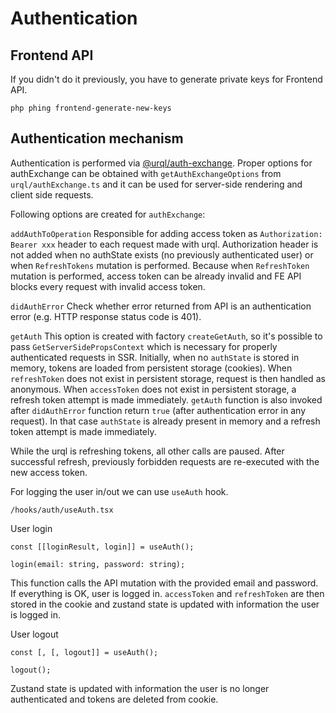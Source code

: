 # Authentication

## Frontend API

If you didn't do it previously, you have to generate private keys for Frontend API.

```plain
php phing frontend-generate-new-keys
```

## Authentication mechanism

Authentication is performed via [@urql/auth-exchange](https://formidable.com/open-source/urql/docs/advanced/authentication).
Proper options for authExchange can be obtained with `getAuthExchangeOptions` from `urql/authExchange.ts` and it can be used for server-side rendering and client side requests.

Following options are created for `authExchange`:

`addAuthToOperation`
Responsible for adding access token as `Authorization: Bearer xxx` header to each request made with urql.
Authorization header is not added when no authState exists (no previously authenticated user) or when `RefreshTokens` mutation is performed.
Because when `RefreshToken` mutation is performed, access token can be already invalid and FE API blocks every request with invalid access token.

`didAuthError`
Check whether error returned from API is an authentication error (e.g. HTTP response status code is 401).

`getAuth`
This option is created with factory `createGetAuth`, so it's possible to pass `GetServerSidePropsContext` which is necessary for properly authenticated requests in SSR.
Initially, when no `authState` is stored in memory, tokens are loaded from persistent storage (cookies).
When `refreshToken` does not exist in persistent storage, request is then handled as anonymous.
When `accessToken` does not exist in persistent storage, a refresh token attempt is made immediately.
`getAuth` function is also invoked after `didAuthError` function return `true` (after authentication error in any request).
In that case `authState` is already present in memory and a refresh token attempt is made immediately.

While the urql is refreshing tokens, all other calls are paused.
After successful refresh, previously forbidden requests are re-executed with the new access token.

For logging the user in/out we can use `useAuth` hook.

```plain
/hooks/auth/useAuth.tsx
```

User login

```plain
const [[loginResult, login]] = useAuth();

login(email: string, password: string);
```

This function calls the API mutation with the provided email and password.
If everything is OK, user is logged in.
`accessToken` and `refreshToken` are then stored in the cookie and zustand state is updated with information the user is logged in.

User logout

```plain
const [, [, logout]] = useAuth();

logout();
```

Zustand state is updated with information the user is no longer authenticated and tokens are deleted from cookie.
